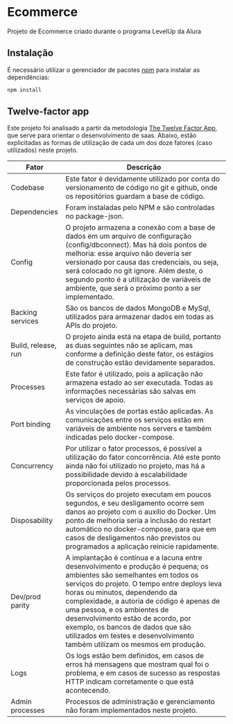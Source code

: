 # Ecommerce
Projeto de Ecommerce criado durante o programa LevelUp da Alura

## Instalação

É necessário utilizar o gerenciador de pacotes [npm](https://www.npmjs.com/) para instalar as dependências:
```bash
npm install
```

## Twelve-factor app

Este projeto foi analisado a partir da metodologia [The Twelve Factor App](https://12factor.net/), que serve para orientar o desenvolvimento de saas. Abaixo, estão explicitadas as formas de utilização de cada um dos doze fatores (caso utilizados) neste projeto. 

| Fator | Descrição |
|--------|-------------|
| Codebase | Este fator é devidamente utilizado por conta do versionamento de código no git e github, onde os repositórios guardam a base de código.|
| Dependencies | Foram instaladas pelo NPM e são controladas no package-json.|
| Config | O projeto armazena a conexão com a base de dados em um arquivo de configuração (config/dbconnect). Mas há dois pontos de melhoria: esse arquivo não deveria ser versionado por causa das credenciais, ou seja, será colocado no git ignore. Além deste, o segundo ponto é a utilização de variáveis de ambiente, que será o próximo ponto a ser implementado.| 
| Backing services | São os bancos de dados MongoDB e MySql, utilizados para armazenar dados em todas as APIs do projeto.|
| Build, release, run | O projeto ainda está na etapa de build, portanto as duas seguintes não se aplicam, mas conforme a definição deste fator, os estágios de construção estão devidamente separados.|
| Processes | Este fator é utilizado, pois a aplicação não armazena estado ao ser executada. Todas as informações necessárias são salvas em serviços de apoio.|
| Port binding | As vinculações de portas estão aplicadas. As comunicações entre os serviços estão em variáveis de ambiente nos servers e também indicadas pelo docker-compose.|
| Concurrency | Por utilizar o fator processos, é possível a utilização do fator concorrência. Até este ponto ainda não foi utilizado no projeto, mas há a possibilidade devido à escalabilidade proporcionada pelos processos.|
| Disposability | Os serviços do projeto executam em poucos segundos, e seu desligamento ocorre sem danos ao projeto com o auxílio do Docker. Um ponto de melhoria seria a inclusão do restart automático no docker-compose, para que em casos de desligamentos não previstos ou programados a aplicação reinicie rapidamente.|
| Dev/prod parity | A implantação é contínua e a lacuna entre desenvolvimento e produção é pequena; os ambientes são semelhantes em todos os serviços do projeto. O tempo entre deploys leva horas ou minutos, dependendo da complexidade, a autoria de código é apenas de uma pessoa, e os ambientes de desenvolvimento estão de acordo, por exemplo, os bancos de dados que são utilizados em testes e desenvolvimento também utilizam os mesmos em produção.|
| Logs | Os logs estão bem definidos, em casos de erros há mensagens que mostram qual foi o problema, e em casos de sucesso as respostas HTTP indicam corretamente o que está acontecendo. |
| Admin processes | Processos de administração e gerenciamento não foram implementados neste projeto.|
